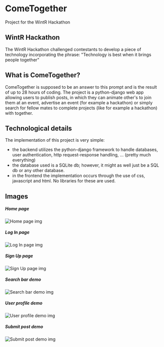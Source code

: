 # ComeTogether
Project for the WintR Hackathon

## WintR Hackathon
The WintR Hackathon challenged contestants to develop a piece of technology incorporating the phrase:
"Technology is best when it brings people together"

## What is ComeTogether?
ComeTogether is supposed to be an answer to this prompt and is the result of up to 28 hours of coding. 
The project is a python-django web app allowing users to publish posts, in which they can
animate other's to join them at an event, advertise an event (for example a hackathon) or simply search
for fellow mates to complete projects (like for example a hackathon) with together.

## Technological details
The implementation of this project is very simple:
 - the backend utilizes the python-django framework to handle databases, user authentication, http request-response handling, ... (pretty much everything)
 - the database used is a SQLite db; however, it might as well just be a SQL db or any other database.
 - in the frontend the implementation occurs through the use of css, javascript and html. No libraries for these are used.
 
 ## Images
##### Home page
![Home page img](https://imgur.com/ZPslYxZ.png)
##### Log In page
![Log In page img](https://imgur.com/UfX5O3B.png)
##### Sign Up page
![Sign Up page img](https://imgur.com/cd8JAXv.png)
##### Search bar demo
![Search bar demo img](https://imgur.com/HS1O0ib.png)
##### User profile demo
![User profile demo img](https://imgur.com/4bEXZi4.png)
##### Submit post demo
![Submit post demo img](https://imgur.com/5MTbKiI.png)
